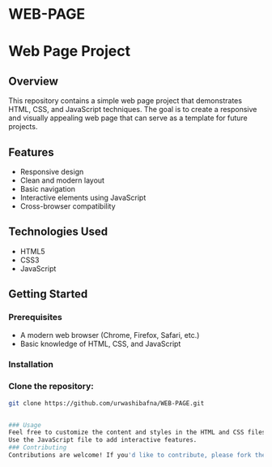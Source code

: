 # WEB-PAGE
# Web Page Project

## Overview

This repository contains a simple web page project that demonstrates HTML, CSS, and JavaScript techniques. The goal is to create a responsive and visually appealing web page that can serve as a template for future projects.

## Features

- Responsive design
- Clean and modern layout
- Basic navigation
- Interactive elements using JavaScript
- Cross-browser compatibility

## Technologies Used

- HTML5
- CSS3
- JavaScript

## Getting Started

### Prerequisites

- A modern web browser (Chrome, Firefox, Safari, etc.)
- Basic knowledge of HTML, CSS, and JavaScript

### Installation

 ### Clone the repository:
   ```bash
   git clone https://github.com/urwashibafna/WEB-PAGE.git


### Usage
Feel free to customize the content and styles in the HTML and CSS files to suit your needs.
Use the JavaScript file to add interactive features.
### Contributing
Contributions are welcome! If you'd like to contribute, please fork the repository and create a pull request.

